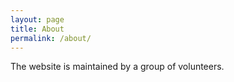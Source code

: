 ```yaml
---
layout: page
title: About
permalink: /about/
---
```


The website is maintained by a group of volunteers.
